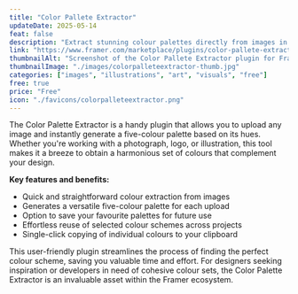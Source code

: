 ```yaml
---
title: "Color Pallete Extractor"
updateDate: 2025-05-14
feat: false
description: "Extract stunning colour palettes directly from images in Framer."
link: "https://www.framer.com/marketplace/plugins/color-pallete-extractor/?via=julesvcode"
thumbnailAlt: "Screenshot of the Color Pallete Extractor plugin for Framer"
thumbnailImage: "./images/colorpalleteextractor-thumb.jpg"
categories: ["images", "illustrations", "art", "visuals", "free"]
free: true
price: "Free"
icon: "./favicons/colorpalleteextractor.png"
---
```


The Color Palette Extractor is a handy plugin that allows you to upload any image and instantly generate a five-colour palette based on its hues. Whether you're working with a photograph, logo, or illustration, this tool makes it a breeze to obtain a harmonious set of colours that complement your design.

<b>Key features and benefits:</b>
- Quick and straightforward colour extraction from images
- Generates a versatile five-colour palette for each upload
- Option to save your favourite palettes for future use
- Effortless reuse of selected colour schemes across projects
- Single-click copying of individual colours to your clipboard

This user-friendly plugin streamlines the process of finding the perfect colour scheme, saving you valuable time and effort. For designers seeking inspiration or developers in need of cohesive colour sets, the Color Palette Extractor is an invaluable asset within the Framer ecosystem.